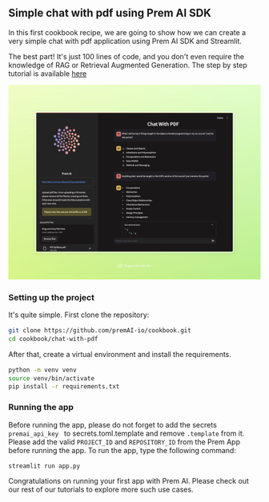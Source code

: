 ## Simple chat with pdf using Prem AI SDK 

In this first cookbook recipe, we are going to show how we can create 
a very simple chat with pdf application using Prem AI SDK and Streamlit. 

The best part! It's just 100 lines of code, and you don't even require the knowledge of RAG or Retrieval Augmented Generation. The step by step tutorial is available [here](https://docs.premai.io)

<img width="1119" alt="url-summarizer" src="../assets/chat with pdf.jpeg">

### Setting up the project 

It's quite simple. First clone the repository:

```bash
git clone https://github.com/premAI-io/cookbook.git
cd cookbook/chat-with-pdf
```

After that, create a virtual environment and install the requirements.

```bash
python -m venv venv
source venv/bin/activate
pip install -r requirements.txt
```

### Running the app

Before running the app, please do not forget to add the secrets `premai_api_key ` to secrets.toml.template and remove `.template` from it. Please add the valid `PROJECT_ID` and `REPOSITORY_ID` from the Prem App before running the app. To run the app, type the following command:

```bash
streamlit run app.py
```

Congratulations on running your first app with Prem AI. Please check out our rest of our tutorials to explore more such use cases. 
